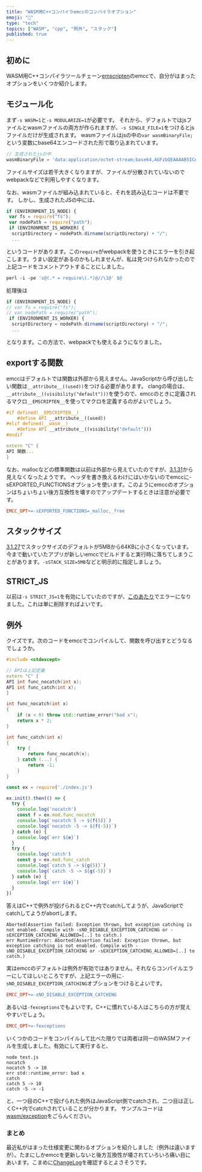 ```yaml
---
title: "WASM用C++コンパイラemccのコンパイラオプション"
emoji: "📖"
type: "tech"
topics: ["WASM", "cpp", "例外", "スタック"]
published: true
---
```

## 初めに
WASM用C++コンパイラツールチェーン[emscripten](https://emscripten.org/)のemccで、自分がはまったオプションをいくつか紹介します。

## モジュール化
まず`-s WASM=1`と`-s MODULARIZE=1`が必要です。
それから、デフォルトではjsファイルとwasmファイルの両方が作られますが、`-s SINGLE_FILE=1`をつけるとjsファイルだけが生成されます。
wasmファイルはjsの中の`var wasmBinaryFile;`という変数にbase64エンコードされた形で取り込まれています。

```js
// 生成されたjsの中
wasmBinaryFile = 'data:application/octet-stream;base64,AGFzbQEAAAAB5ICAgAAPYAF...`
```
ファイルサイズは若干大きくなりますが、ファイルが分散されていないのでwebpackなどで利用しやすくなります。

なお、wasmファイルが組み込まれていると、それを読み込むコードは不要です。
しかし、生成されたJSの中には、

```js
if (ENVIRONMENT_IS_NODE) {
 var fs = require("fs");
 var nodePath = require("path");
 if (ENVIRONMENT_IS_WORKER) {
  scriptDirectory = nodePath.dirname(scriptDirectory) + "/";
  ...
```
というコードがあります。この`require`がwebpackを使うときにエラーを引き起こします。うまい設定があるのかもしれませんが、私は見つけられなかったので上記コードをコメントアウトすることにしました。

```makefile
perl -i -pe 's@(.* = require\(.*)@//\1@' $@
```
処理後は

```js
if (ENVIRONMENT_IS_NODE) {
// var fs = require("fs");
// var nodePath = require("path");
 if (ENVIRONMENT_IS_WORKER) {
  scriptDirectory = nodePath.dirname(scriptDirectory) + "/";
  ...
```
となります。この方法で、webpackでも使えるようになりました。

## exportする関数
emccはデフォルトでは関数は外部から見えません。JavaScriptから呼び出したい関数は`__attribute__((used))`をつける必要があります。
clangの場合は、`__attribute__((visibility("default")))`を使うので、emccのときに定義されるマクロ`__EMSCRIPTEN__`を使ってマクロを定義するのがよいでしょう。

```cpp
#if defined(__EMSCRIPTEN__)
    #define API __attribute__((used))
#elif defined(__wasm__)
    #define API __attribute__((visibility("default")))
#endif

extern "C" {
API 関数...
}
```

なお、mallocなどの標準関数は以前は外部から見えていたのですが、[3.1.31](https://github.com/emscripten-core/emscripten/blob/main/ChangeLog.md#3131---012623)から見えなくなったようです。
ヘッダを書き換えるわけにはいかないのでemccに-sEXPORTED_FUNCTIONSオプションを使います。このようにemccのオプションはちょいちょい後方互換性を壊すのでアップデートするときは注意が必要です。

```makefile
EMCC_OPT+=-sEXPORTED_FUNCTIONS=_malloc,_free
```

## スタックサイズ
[3.1.27](https://github.com/emscripten-core/emscripten/blob/main/ChangeLog.md#3127---112922)でスタックサイズのデフォルトが5MBから64KBに小さくなっています。
今まで動いていたアプリが新しいemccでビルドすると実行時に落ちてしまうことがあります。`-sSTACK_SIZE=5MB`などと明示的に指定しましょう。

## STRICT_JS
以前は`-s STRICT_JS=1`を有効にしていたのですが、[このあたり](https://github.com/emscripten-core/emscripten/issues/18610)でエラーになりました。これは単に削除すればよいです。

## 例外
クイズです。次のコードをemccでコンパイルして、関数を呼び出すとどうなるでしょうか。

```cpp
#include <stdexcept>

// APIは上記定義
extern "C" {
API int func_nocatch(int x);
API int func_catch(int x);
}

int func_nocatch(int x)
{
    if (x < 0) throw std::runtime_error("bad x");
    return x * 2;
}

int func_catch(int x)
{
    try {
        return func_nocatch(x);
    } catch (...) {
        return -1;
    }
}
```

```js
const ex = require('./index.js')

ex.init().then(() => {
  try {
    console.log('nocatch')
    const f = ex.mod.func_nocatch
    console.log(`nocatch 5 -> ${f(5)}`)
    console.log(`nocatch -5 -> ${f(-5)}`)
  } catch (e) {
    console.log(`err ${e}`)
  }
  try {
    console.log('catch')
    const g = ex.mod.func_catch
    console.log(`catch 5 -> ${g(5)}`)
    console.log(`catch -5 -> ${g(-5)}`)
  } catch (e) {
    console.log(`err ${e}`)
  }
})
```

答えはC++で例外が投げられるとC++内でcatchしてようが、JavaScriptでcatchしてようがabortします。

```shell
Aborted(Assertion failed: Exception thrown, but exception catching is not enabled. Compile with -sNO_DISABLE_EXCEPTION_CATCHING or -sEXCEPTION_CATCHING_ALLOWED=[..] to catch.)
err RuntimeError: Aborted(Assertion failed: Exception thrown, but exception catching is not enabled. Compile with -sNO_DISABLE_EXCEPTION_CATCHING or -sEXCEPTION_CATCHING_ALLOWED=[..] to catch.)
```

実はemccのデフォルトは例外が有効ではありません。それならコンパイルエラーにしてほしいところですが、上記エラーの用に`-sNO_DISABLE_EXCEPTION_CATCHING`オプションをつけるとよいです。

```makefile
EMCC_OPT+=-sNO_DISABLE_EXCEPTION_CATCHING
```

あるいは`-fexceptions`でもよいです。C++に慣れている人はこちらの方が覚えやすいでしょう。

```makefile
EMCC_OPT+=-fexceptions
```

いくつかのコードをコンパイルして比べた限りでは両者は同一のWASMファイルを生成しました。有効にして実行すると、

```shell
node test.js
nocatch
nocatch 5 -> 10
err std::runtime_error: bad x
catch
catch 5 -> 10
catch -5 -> -1
```
と、一つ目のC++で投げられた例外はJavaScript側でcatchされ、二つ目は正しくC++内でcatchされていることが分かります。
サンプルコードは[wasm/exception](https://github.com/herumi/misc/tree/main/wasm/exception)をごらんください。

### まとめ
最近私がはまった仕様変更に関わるオプションを紹介しました（例外は違いますが）。たまにしかemccを更新しないと後方互換性が壊されていろいろ痛い目にあいます。こまめに[ChangeLog](https://github.com/emscripten-core/emscripten/blob/main/ChangeLog.md)を確認するとよさそうです。
